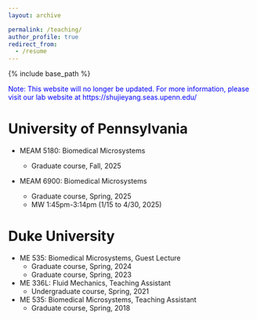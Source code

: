 ```yaml
---
layout: archive

permalink: /teaching/
author_profile: true
redirect_from:
  - /resume
---
```


{% include base_path %}

<p>
<text style="color: blue">Note: This website will no longer be updated. For more information, please visit our lab website at https://shujieyang.seas.upenn.edu/</text>
</p>

University of Pennsylvania
======
* MEAM 5180: Biomedical Microsystems 
    * Graduate course, Fall, 2025
    
* MEAM 6900: Biomedical Microsystems 
    * Graduate course, Spring, 2025
    * MW 1:45pm-3:14pm (1/15 to 4/30, 2025)
    
Duke University
======
* ME 535: Biomedical Microsystems, Guest Lecture 
    * Graduate course, Spring, 2024 
    * Graduate course, Spring, 2023
* ME 336L: Fluid Mechanics, Teaching Assistant 
    * Undergraduate course, Spring, 2021 
* ME 535: Biomedical Microsystems, Teaching Assistant 
    * Graduate course, Spring, 2018
      

   
  


